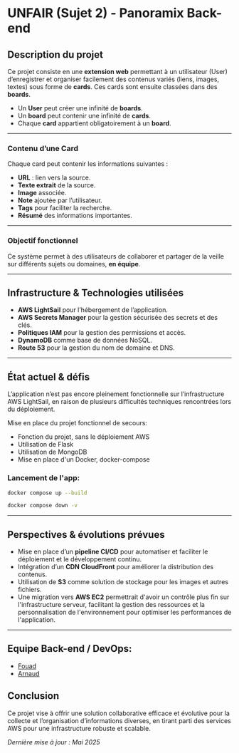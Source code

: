 # UNFAIR (Sujet 2) - Panoramix Back-end


## Description du projet

Ce projet consiste en une **extension web** permettant à un utilisateur (User) d’enregistrer et organiser facilement des contenus variés (liens, images, textes) sous forme de **cards**. Ces cards sont ensuite classées dans des **boards**.

- Un **User** peut créer une infinité de **boards**.
- Un **board** peut contenir une infinité de **cards**.
- Chaque **card** appartient obligatoirement à un **board**.

---

### Contenu d’une Card

Chaque card peut contenir les informations suivantes :

- **URL** : lien vers la source.
- **Texte extrait** de la source.
- **Image** associée.
- **Note** ajoutée par l’utilisateur.
- **Tags** pour faciliter la recherche.
- **Résumé** des informations importantes.

---

### Objectif fonctionnel

Ce système permet à des utilisateurs de collaborer et partager de la veille sur différents sujets ou domaines, **en équipe**.

---

## Infrastructure & Technologies utilisées

- **AWS LightSail** pour l’hébergement de l’application.
- **AWS Secrets Manager** pour la gestion sécurisée des secrets et des clés.
- **Politiques IAM** pour la gestion des permissions et accès.
- **DynamoDB** comme base de données NoSQL.
- **Route 53** pour la gestion du nom de domaine et DNS.

---

## État actuel & défis

L’application n’est pas encore pleinement fonctionnelle sur l’infrastructure AWS LightSail, en raison de plusieurs difficultés techniques rencontrées lors du déploiement.

Mise en place du projet fonctionnel de secours:
- Fonction du projet, sans le déploiement AWS
- Utilisation de Flask
- Utilisation de MongoDB
- Mise en place d'un Docker, docker-compose

### Lancement  de l'app: 
```bash
docker compose up --build
```
```bash
docker compose down -v
```
---

## Perspectives & évolutions prévues

- Mise en place d’un **pipeline CI/CD** pour automatiser et faciliter le déploiement et le développement continu.
- Intégration d’un **CDN CloudFront** pour améliorer la distribution des contenus.
- Utilisation de **S3** comme solution de stockage pour les images et autres fichiers.
- Une migration vers **AWS EC2** permettrait d'avoir un contrôle plus fin sur l'infrastructure serveur, facilitant la gestion des ressources et la personnalisation de l'environnement pour optimiser les performances de l'application.

---
## Equipe Back-end / DevOps: 
- [Fouad](https://github.com/fouuuadi)
- [Arnaud](https://github.com/Jeck0v)


## Conclusion

Ce projet vise à offrir une solution collaborative efficace et évolutive pour la collecte et l’organisation d’informations diverses, en tirant parti des services AWS pour une infrastructure robuste et scalable.



*Dernière mise à jour : Mai 2025*

